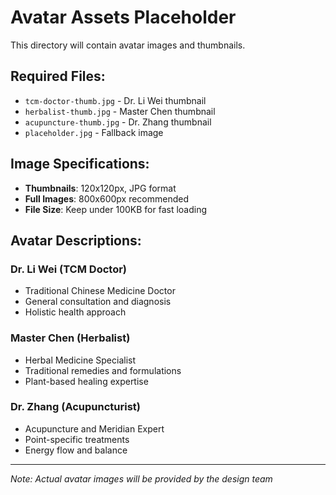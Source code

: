 # Avatar Assets Placeholder

This directory will contain avatar images and thumbnails.

## Required Files:
- `tcm-doctor-thumb.jpg` - Dr. Li Wei thumbnail
- `herbalist-thumb.jpg` - Master Chen thumbnail  
- `acupuncture-thumb.jpg` - Dr. Zhang thumbnail
- `placeholder.jpg` - Fallback image

## Image Specifications:
- **Thumbnails**: 120x120px, JPG format
- **Full Images**: 800x600px recommended
- **File Size**: Keep under 100KB for fast loading

## Avatar Descriptions:

### Dr. Li Wei (TCM Doctor)
- Traditional Chinese Medicine Doctor
- General consultation and diagnosis
- Holistic health approach

### Master Chen (Herbalist)  
- Herbal Medicine Specialist
- Traditional remedies and formulations
- Plant-based healing expertise

### Dr. Zhang (Acupuncturist)
- Acupuncture and Meridian Expert
- Point-specific treatments
- Energy flow and balance

---
*Note: Actual avatar images will be provided by the design team*